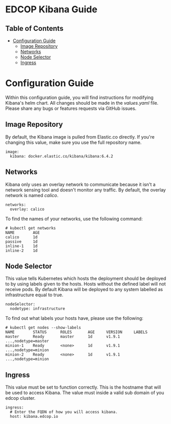 # EDCOP Kibana Guide

Table of Contents
-----------------

* [Configuration Guide](#configuration-guide)
	* [Image Repository](#image-repository)
	* [Networks](#networks)
	* [Node Selector](#node-selector)
	* [Ingress](#ingress)

# Configuration Guide

Within this configuration guide, you will find instructions for modifying Kibana's helm chart. All changes should be made in the *values.yaml* file.
Please share any bugs or features requests via GitHub issues.

## Image Repository

By default, the Kibana image is pulled from Elastic.co directly. If you're changing this value, make sure you use the full repository name.

```
image:
  kibana: docker.elastic.co/kibana/kibana:6.4.2
```

## Networks

Kibana only uses an overlay network to communicate because it isn't a network sensing tool and doesn't monitor any traffic. By default, the overlay network is named *calico*.

```
networks:
  overlay: calico
```

To find the names of your networks, use the following command:

```
# kubectl get networks
NAME		AGE
calico		1d
passive		1d
inline-1	1d
inline-2	1d
```

## Node Selector

This value tells Kubernetes which hosts the deployment should be deployed to by using labels given to the hosts. Hosts without the defined label will not receive pods. By default Kibana will be deployed to any system labelled as infrastructure equal to true.

```
nodeSelector:
  nodetype: infrastructure
```

To find out what labels your hosts have, please use the following:
```
# kubectl get nodes --show-labels
NAME		STATUS		ROLES		AGE		VERSION		LABELS
master 		Ready		master		1d		v1.9.1		...,nodetype=master
minion-1	Ready		<none>		1d		v1.9.1		...,nodetype=minion
minion-2	Ready		<none>		1d		v1.9.1		...,nodetype=minion
```
## Ingress

This value must be set to function correctly.  This is the hostname that will be used to access Kibana.  The value must inside a valid sub domain of you edcop cluster.

```
ingress:
  # Enter the FQDN of how you will access kibana.
  host: kibana.edcop.io  
```

